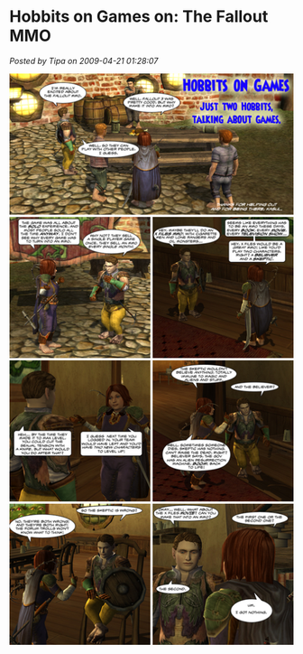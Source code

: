 # Hobbits on Games on: The Fallout MMO

*Posted by Tipa on 2009-04-21 01:28:07*

![Hobbits on Games -- The Fallout MMO](../uploads/2009/04/hobbitsongames.jpg "Hobbits on Games -- The Fallout MMO")

